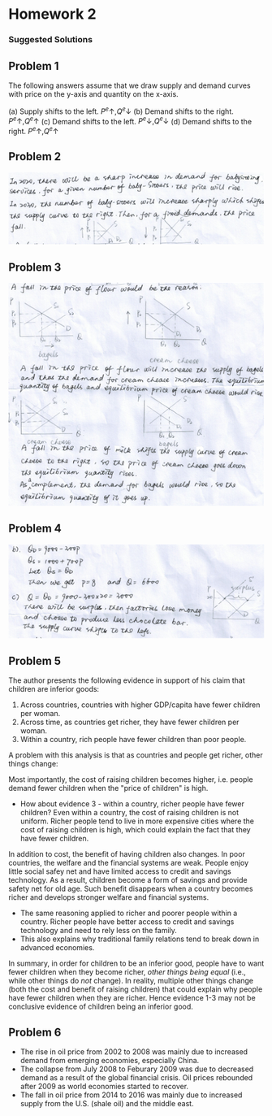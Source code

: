 # Homework 2
### Suggested Solutions
## Problem 1

The following answers assume that we draw supply and demand curves with price on the y-axis and quantity on the x-axis.

(a) Supply shifts to the left. $P^{e}\uparrow,Q^{e}\downarrow$
(b) Demand shifts to the right. $P^{e}\uparrow,Q^{e}\uparrow$
(c) Demand shifts to the left. $P^{e}\downarrow,Q^{e}\downarrow$
(d) Demand shifts to the right. $P^{e}\uparrow,Q^{e}\uparrow$

## Problem 2
![hw2q2](hw2_01.png)

## Problem 3
![hw2q3](hw2_02.png)

## Problem 4
![hw2q4](hw2_03.png)

## Problem 5
The author presents the following evidence in support of his claim that children are inferior goods:
1. Across countries, countries with higher GDP/capita have fewer children per woman.
2. Across time, as countries get richer, they have fewer children per woman.
3. Within a country, rich people have fewer children than poor people.

A problem with this analysis is that as countries and people get richer, other things change:

Most importantly, the cost of raising children becomes higher, i.e. people demand fewer children when the "price of children" is high.
- How about evidence 3 - within a country, richer people have fewer children? Even within a country, the cost of raising children is not uniform. Richer people tend to live in more expensive cities where the cost of raising children is high, which could explain the fact that they have fewer children.

In addition to cost, the benefit of having children also changes. In poor countries, the welfare and the financial systems are weak. People enjoy little social safey net and have limited access to credit and savings technology. As a result, children become a form of savings and provide safety net for old age. Such benefit disappears when a country becomes richer and develops stronger welfare and financial systems.
- The same reasoning applied to richer and poorer people within a country. Richer people have better access to credit and savings technology and need to rely less on the family.
- This also explains why traditional family relations tend to break down in advanced economies.

In summary, in order for children to be an inferior good, people have to want fewer children when they become richer, _other things being equal_ (i.e., while other things do _not_ change). In reality, multiple other things change (both the cost and benefit of raising children) that could explain why people have fewer children when they are richer. Hence evidence 1-3 may not be conclusive evidence of children being an inferior good.

## Problem 6

- The rise in oil price from 2002 to 2008 was mainly due to increased demand from emerging economies, especially China.
- The collapse from July 2008 to Feburary 2009 was due to decreased demand as a result of the global financial crisis. Oil prices rebounded after 2009 as world economies started to recover.
- The fall in oil price from 2014 to 2016 was mainly due to increased supply from the U.S. (shale oil) and the middle east.
